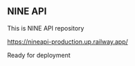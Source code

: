 ## NINE API
This is NINE API repository

https://nineapi-production.up.railway.app/

Ready for deployment
